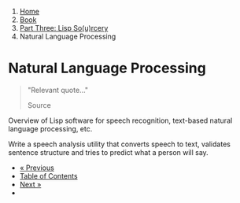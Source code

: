 <ol class="breadcrumb">
  <li><a href="/">Home</a></li>
  <li><a href="/book/">Book</a></li>
  <li><a href="/book/3-0-0-overview/">Part Three: Lisp So(u)rcery</a></li>
  <li class="active">Natural Language Processing</li>
</ol>

# Natural Language Processing

> "Relevant quote..."
> <footer>Source</footer>

Overview of Lisp software for speech recognition, text-based natural language processing, etc.

Write a speech analysis utility that converts speech to text, validates sentence structure and tries to predict what a person will say.

<ul class="pager">
  <li class="previous"><a href="/book/">&laquo; Previous</a></li>
  <li><a href="/book/">Table of Contents</a></li>
  <li class="next"><a href="/book/">Next &raquo;</a><li>
</ul>
